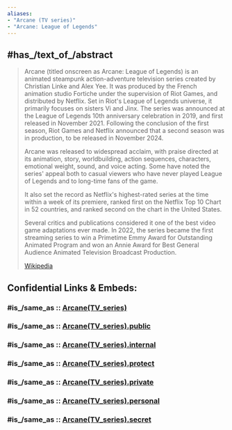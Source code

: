 ```yaml
---
aliases:
- "Arcane (TV series)"
- "Arcane: League of Legends"
---
```


## #has_/text_of_/abstract 

> Arcane (titled onscreen as Arcane: League of Legends) 
> is an animated steampunk action-adventure television series created by Christian Linke and Alex Yee. 
> It was produced by the French animation studio Fortiche under the supervision of Riot Games, 
> and distributed by Netflix. 
> Set in Riot's League of Legends universe, it primarily focuses on sisters Vi and Jinx. 
> The series was announced at the League of Legends 10th anniversary celebration in 2019, 
> and first released in November 2021. 
> Following the conclusion of the first season, Riot Games and Netflix announced 
> that a second season was in production, to be released in November 2024.
>
> Arcane was released to widespread acclaim, with praise directed at its animation, story, 
> worldbuilding, action sequences, characters, emotional weight, sound, and voice acting. 
> Some have noted the series' appeal both to casual viewers 
> who have never played League of Legends and to long-time fans of the game. 
> 
> It also set the record as Netflix's highest-rated series at the time 
> within a week of its premiere, ranked first on the Netflix Top 10 Chart in 52 countries, 
> and ranked second on the chart in the United States. 
> 
> Several critics and publications considered it one of the best video game adaptations ever made. 
> In 2022, the series became the first streaming series to win a 
> Primetime Emmy Award for Outstanding Animated Program and won an 
> Annie Award for Best General Audience Animated Television Broadcast Production.
>
> [Wikipedia](https://en.wikipedia.org/wiki/Arcane%20(TV%20series))


## Confidential Links & Embeds: 

### #is_/same_as :: [Arcane(TV_series)](/_Standards/Society/Communication/Media/Movie/Movie-Genre/Media-Corporations/Streaming_Services/Arcane(TV_series).md) 

### #is_/same_as :: [Arcane(TV_series).public](/_public/Society/Communication/Media/Movie/Movie-Genre/Media-Corporations/Streaming_Services/Arcane(TV_series).public.md) 

### #is_/same_as :: [Arcane(TV_series).internal](/_internal/Society/Communication/Media/Movie/Movie-Genre/Media-Corporations/Streaming_Services/Arcane(TV_series).internal.md) 

### #is_/same_as :: [Arcane(TV_series).protect](/_protect/Society/Communication/Media/Movie/Movie-Genre/Media-Corporations/Streaming_Services/Arcane(TV_series).protect.md) 

### #is_/same_as :: [Arcane(TV_series).private](/_private/Society/Communication/Media/Movie/Movie-Genre/Media-Corporations/Streaming_Services/Arcane(TV_series).private.md) 

### #is_/same_as :: [Arcane(TV_series).personal](/_personal/Society/Communication/Media/Movie/Movie-Genre/Media-Corporations/Streaming_Services/Arcane(TV_series).personal.md) 

### #is_/same_as :: [Arcane(TV_series).secret](/_secret/Society/Communication/Media/Movie/Movie-Genre/Media-Corporations/Streaming_Services/Arcane(TV_series).secret.md)

